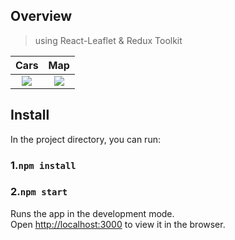 ## Overview

>using React-Leaflet & Redux Toolkit

|                                                                                  Cars                                                                                  |                                                                                  Map                                                                                  |
|:----------------------------------------------------------------------------------------------------------------------------------------------------------------------:|:---------------------------------------------------------------------------------------------------------------------------------------------------------------------:|
| ![](https://sun9-21.userapi.com/impg/sGYcz3tvH_xF53rcl3L2rVitvrMb0QTYiA7ORg/AIfV-FoKuDA.jpg?size=1228x805&quality=96&sign=52aa33bb7220cace8c7b247f04211f51&type=album) | ![](https://sun9-3.userapi.com/impg/BCo0CMxCG4W3PWV1-g_yjVDe8DDSqYLkyLS6zA/i3FEKvy-krM.jpg?size=1234x976&quality=96&sign=4ea50711caca69a64bab91fe7a561da9&type=album) |

## Install

In the project directory, you can run:

### 1.`npm install`
### 2.`npm start`

Runs the app in the development mode.\
Open [http://localhost:3000](http://localhost:3000) to view it in the browser.
